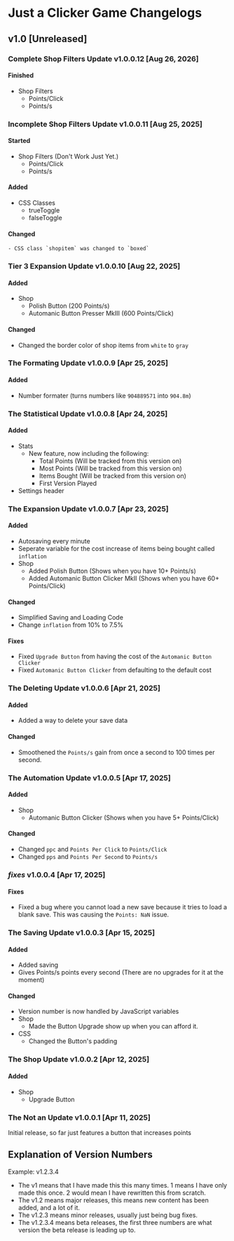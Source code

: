 # Just a Clicker Game Changelogs

## v1.0 [Unreleased]

### **Complete Shop Filters Update** v1.0.0.12 [Aug 26, 2026]
#### Finished
- Shop Filters
    - Points/Click
    - Points/s

### **Incomplete Shop Filters Update** v1.0.0.11 [Aug 25, 2025]
#### Started
- Shop Filters (Don't Work Just Yet.)
    - Points/Click
    - Points/s
#### Added
- CSS Classes
    - trueToggle
    - falseToggle
#### Changed
    - CSS class `shopitem` was changed to `boxed`

### **Tier 3 Expansion Update** v1.0.0.10 [Aug 22, 2025]
#### Added
- Shop
    - Polish Button (200 Points/s)
    - Automanic Button Presser MkIII (600 Points/Click)
#### Changed
- Changed the border color of shop items from `white` to `gray`

### **The Formating Update** v1.0.0.9 [Apr 25, 2025]
#### Added
- Number formater (turns numbers like `904889571` into `904.8m`)

### **The Statistical Update** v1.0.0.8 [Apr 24, 2025]
#### Added
- Stats
    - New feature, now including the following:
        - Total Points (Will be tracked from this version on)
        - Most Points (Will be tracked from this version on)
        - Items Bought (Will be tracked from this version on)
        - First Version Played
- Settings header

### **The Expansion Update** v1.0.0.7 [Apr 23, 2025]
#### Added
- Autosaving every minute
- Seperate variable for the cost increase of items being bought called `inflation`
- Shop
    - Added Polish Button (Shows when you have 10+ Points/s)
    - Added Automanic Button Clicker MkII (Shows when you have 60+ Points/Click)
#### Changed
- Simplified Saving and Loading Code
- Change `inflation` from 10% to 7.5%
#### Fixes
- Fixed `Upgrade Button` from having the cost of the `Automanic Button Clicker`
- Fixed `Automanic Button Clicker` from defaulting to the default cost

### **The Deleting Update** v1.0.0.6 [Apr 21, 2025]
#### Added
- Added a way to delete your save data
#### Changed
- Smoothened the `Points/s` gain from once a second to 100 times per second.

### **The Automation Update** v1.0.0.5 [Apr 17, 2025]
#### Added
- Shop
    - Automanic Button Clicker (Shows when you have 5+ Points/Click)
#### Changed
- Changed `ppc` and `Points Per Click` to `Points/Click`
- Changed `pps` and `Points Per Second` to `Points/s`

### *fixes* v1.0.0.4 [Apr 17, 2025]
#### Fixes
- Fixed a bug where you cannot load a new save because it tries to load a blank save. This was causing the `Points: NaN` issue.

### **The Saving Update** v1.0.0.3 [Apr 15, 2025] 
#### Added
- Added saving
- Gives Points/s points every second (There are no upgrades for it at the moment)
#### Changed
- Version number is now handled by JavaScript variables
- Shop
    - Made the Button Upgrade show up when you can afford it.
- CSS
    - Changed the Button's padding

### **The Shop Update** v1.0.0.2 [Apr 12, 2025] 
#### Added
- Shop
    - Upgrade Button

### **The Not an Update** v1.0.0.1 [Apr 11, 2025] 
Initial release, so far just features a button that increases points

## Explanation of Version Numbers
Example: v1.2.3.4
- The v1 means that I have made this this many times. 1 means I have only made this once. 2 would mean I have rewritten this from scratch.
- The v1.2 means major releases, this means new content has been added, and a lot of it.
- The v1.2.3 means minor releases, usually just being bug fixes.
- The v1.2.3.4 means beta releases, the first three numbers are what version the beta release is leading up to.